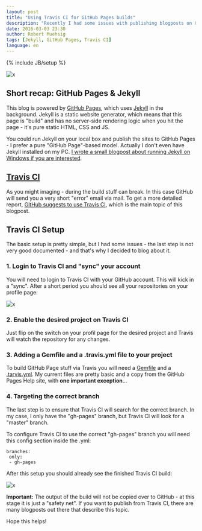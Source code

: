 ```yaml
---
layout: post
title: "Using Travis CI for GitHub Pages builds"
description: "Recently I had some issues with publishing blogposts on GitHub Pages. To get a better understanding if something failed during the Jekyll build I started to use Travis CI."
date: 2016-03-03 23:30
author: Robert Muehsig
tags: [Jekyll, GitHub Pages, Travis CI]
language: en
---
```

{% include JB/setup %}

![x]({{BASE_PATH}}/assets/md-images/2016-03-03/travisci.png "Travis CI Logo")

## Short recap: GitHub Pages & Jekyll

This blog is powered by [GitHub Pages](https://pages.github.com/), which uses [Jekyll](https://jekyllrb.com/) in the background. Jekyll is a static website generator, which means that this page is "build" and has no server-side rendering logic when you hit the page - it's pure static HTML, CSS and JS.

You could run Jekyll on your local box and publish the sites to GitHub Pages - I prefer a pure "GitHub Page"-based model. Actually I don't even have Jekyll installed on my PC. [I wrote a small blogpost about running Jekyll on Windows if you are interested](http://blog.codeinside.eu/2014/09/13/How-We-Moved-From-Wordpress-To-Jekyll-On-Windows/).

## __[Travis CI](http://travis-ci.org)__

As you might imaging - during the build stuff can break. In this case GitHub will send you a very short "error" email via mail. To get a more detailed report, [GitHub suggests to use Travis CI](https://help.github.com/articles/viewing-jekyll-build-error-messages/), which is the main topic of this blogpost.

## Travis CI Setup

The basic setup is pretty simple, but I had some issues - the last step is not very good documented - and that's why I decided to blog about it.

### 1. Login to Travis CI and "sync" your account

You will need to login to Travis CI with your GitHub account. This will kick in a "sync". After a short period you should see all your repositories on your profile page:

![x]({{BASE_PATH}}/assets/md-images/2016-03-03/travisci-1.png "Travis CI Profile Page")

### 2. Enable the desired project on Travis CI

Just flip on the switch on your profil page for the desired project and Travis will watch the repository for any changes.

### 3. Adding a Gemfile and a .travis.yml file to your project

To build GitHub Page stuff via Travis you will need a [Gemfile](https://github.com/Code-Inside/Blog/blob/gh-pages/Gemfile) and a [.tarvis.yml](https://github.com/Code-Inside/Blog/blob/gh-pages/.travis.yml).
My current files are pretty basic and a copy from the GitHub Pages Help site, with __one important exception__...

### 4. Targeting the correct branch

The last step is to ensure that Travis CI will search for the correct branch. In my case, I only have the "gh-pages" branch, but Travis CI will look for a "master" branch.

To configure Travis CI to use the correct "gh-pages" branch you will need this config section inside the .yml:

    branches:
     only:
     - gh-pages  

After this setup you should already see the finished Travis CI build:
	 
![x]({{BASE_PATH}}/assets/md-images/2016-03-03/travisci-2.png "Travis CI Build Page")

__Important:__ The output of the build will not be copied over to GitHub - at this stage it is just a "safety net". If you want to publish from Travis CI, there are many blogposts out there that describe this topic.

Hope this helps!
